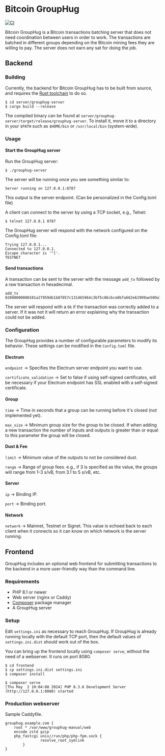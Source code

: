 # Bitcoin GroupHug

[![CI](https://github.com/polespinasa/bitcoin-grouphug/actions/workflows/ci.yml/badge.svg)](https://github.com/polespinasa/bitcoin-grouphug/actions/workflows/ci.yml)

Bitcoin GroupHug is a Bitcoin transactions batching server that does not need coordination between users in order to work.
The transactions are batched in different groups depending on the Bitcoin mining fees they are willing to pay.
The server does not earn any sat for doing the job.

## Backend

### Building

Currently, the backend for Bitcoin GroupHug has to be built from source, and requires the [Rust toolchain](https://rustup.rs/) to do so.

```shell
$ cd server/grouphug-server
$ cargo build --release
```

The compiled binary can be found at `server/grouphug-server/target/release/grouphug-server`.
To install it, move it to a directory in your `$PATH` such as `$HOME/bin` or `/usr/local/bin` (system-wide).

### Usage

#### Start the GroupHug server

Run the GroupHug server:

    $ ./grouphug-server

The server will be running once you see something similar to:

    Server running on 127.0.0.1:8787

This output is the server endpoint. (Can be personalized in the Config.toml file)

A client can connect to the server by using a TCP socket, e.g., Telnet:

    $ telnet 127.0.0.1 8787

The GroupHug server will respond with the network configured on the Config.toml file:

    Trying 127.0.0.1...
    Connected to 127.0.0.1.
    Escape character is '^]'.
    TESTNET


#### Send transactions

A transaction can be sent to the server with the message `add_tx` followed by a raw transaction in hexadecimal.

    add_tx 02000000000101a27959db1b8f057c131465964c3bf5c86cbce8bfa662e62999ae509a7688758b0100000000fdffffff01ddd2f50500000000160014887c4f5e76046e8224113a568b1f7f14945e2d230247304402207945e74b3b9b3bb95fe4440764c7e82dd633ed135bddadc8bed24e4f2f94e65e02202b639a02135fb2cd0f9a5908454caa21b24f02462e7149f805dfe0b9612788af8321024ca581679054b55c9819988af8a990fdf44d5f171ec5bc2203dd90ad33a80da500000000

The server will respond with a `Ok` if the transaction was correctly added to a server. If it was not it will return an error explaining why the transaction could not be added.


### Configuration

The GroupHug provides a number of configurable parameters to modify its behavior. These settings can be modified in the `Config.toml` file.

#### Electrum
`endpoint` -> Specifies the Electrum server endpoint you want to use.

`certificate_validation` -> Set to false if using self-signed certificates, will be necessary if your Electrum endpoint has SSL enabled with a self-signed certificate.

#### Group
`time` -> Time in seconds that a group can be running before it's closed (not implemented yet).

`max_size` -> Minimum group size for the group to be closed. If when adding a new transaction the number of inputs and outputs is greater than or equal to this parameter the group will be closed.


#### Dust & Fee
`limit` -> Minimum value of the outputs to not be considered dust.

`range` -> Range of group fees. e.g., if 3 is specified as the value, the groups will range from 1-3 s/vB, from 3.1 to 5 s/vB, etc.

#### Server
`ip` -> Binding IP.

`port` -> Binding port.

#### Network
`network` -> Mainnet, Testnet or Signet. This value is echoed back to each client when it connects so it can know on which network is the server running.


## Frontend

GroupHug includes an optional web frontend for submitting transactions to the backend in a more user-friendly way than the command line.

### Requirements

* PHP 8.1 or newer
* Web server (nginx or Caddy)
* [Composer](https://getcomposer.org/) package manager
* A GroupHug server

### Setup

Edit `settings.ini` as necessary to reach GroupHug.
If GroupHug is already running locally with the default TCP port, then the default values of `settings.ini.dist` should work out of the box.

You can bring up the frontend locally using `composer serve`, without the need of a webserver.
It runs on port 8080.

```shell
$ cd frontend
$ cp settings.ini.dist settings.ini
$ composer install

$ composer serve
[Thu May  2 10:04:08 2024] PHP 8.3.6 Development Server (http://127.0.0.1:8080) started
```

### Production webserver

Sample Caddyfile.

```
grouphug.example.com {
    root * /var/www/grouphug-manual/web
    encode zstd gzip
    php_fastcgi unix//run/php/php-fpm.sock {
                resolve_root_symlink
        }
}
```
